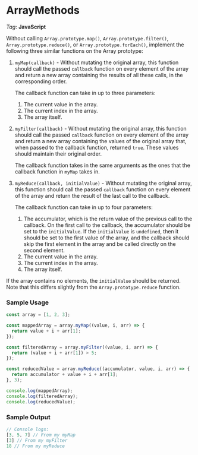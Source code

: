 # ArrayMethods

_Tag_: **JavaScript**

Without calling `Array.prototype.map()`, `Array.prototype.filter()`, `Array.prototype.reduce()`, or `Array.prototype.forEach()`, implement the following three similar functions on the Array prototype:

1. `myMap(callback)` - Without mutating the original array, this function should call the passed `callback` function on every element of the array and return a new array containing the results of all these calls, in the corresponding order.

    The callback function can take in up to three parameters:

    1. The current value in the array.
    2. The current index in the array.
    3. The array itself.

2. `myFilter(callback)` - Without mutating the original array, this function should call the passed `callback` function on every element of the array and return a new array containing the values of the original array that, when passed to the callback function, returned `true`. These values should maintain their original order.

    The callback function takes in the same arguments as the ones that the callback function in `myMap` takes in.

3. `myReduce(callback, initialValue)` - Without mutating the original array, this function should call the passed `callback` function on every element of the array and return the result of the last call to the callback.

    The callback function can take in up to four parameters:

    1. The accumulator, which is the return value of the previous call to the callback. On the first call to the callback, the accumulator should be set to the `initialValue`. If the `initialValue` is `undefined`, then it should be set to the first value of the array, and the callback should skip the first element in the array and be called directly on the second element.
    2. The current value in the array.
    3. The current index in the array.
    4. The array itself.

If the array contains no elements, the `initialValue` should be returned. Note that this differs slightly from the `Array.prototype.reduce` function.

### Sample Usage

```javascript
const array = [1, 2, 3];

const mappedArray = array.myMap((value, i, arr) => {
  return value + i + arr[1];
});

const filteredArray = array.myFilter((value, i, arr) => {
  return (value + i + arr[1]) > 5;
});

const reducedValue = array.myReduce((accumulator, value, i, arr) => {
  return accumulator + value + i + arr[1];
}, 3);

console.log(mappedArray);
console.log(filteredArray);
console.log(reducedValue);
```

### Sample Output

```javascript
// Console logs:
[3, 5, 7] // From my myMap
[3] // From my myFilter
18 // From my myReduce
```
